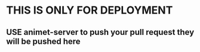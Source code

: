 # THIS IS ONLY FOR DEPLOYMENT 
## USE animet-server to push your pull request they will be pushed here 
